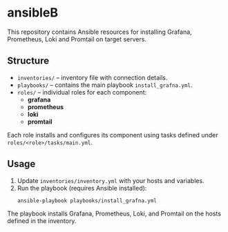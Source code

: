 # ansibleB

This repository contains Ansible resources for installing Grafana, Prometheus, Loki and Promtail on target servers.

## Structure

- `inventories/` – inventory file with connection details.
- `playbooks/` – contains the main playbook `install_grafna.yml`.
- `roles/` – individual roles for each component:
  - **grafana**
  - **prometheus**
  - **loki**
  - **promtail**

Each role installs and configures its component using tasks defined under `roles/<role>/tasks/main.yml`.

## Usage

1. Update `inventories/inventory.yml` with your hosts and variables.
2. Run the playbook (requires Ansible installed):
   ```bash
   ansible-playbook playbooks/install_grafna.yml
   ```

The playbook installs Grafana, Prometheus, Loki, and Promtail on the hosts defined in the inventory.

